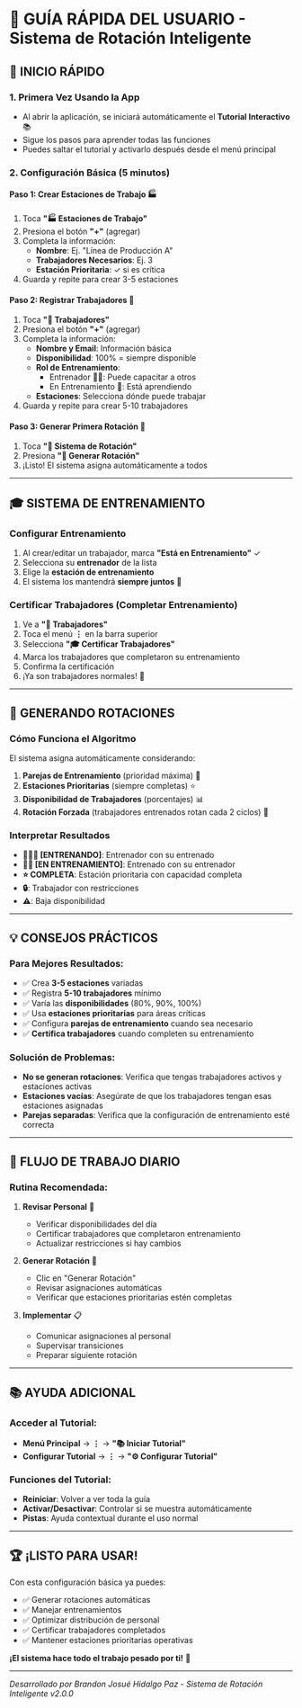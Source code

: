 # 📱 GUÍA RÁPIDA DEL USUARIO - Sistema de Rotación Inteligente

## 🚀 INICIO RÁPIDO

### 1. Primera Vez Usando la App
- Al abrir la aplicación, se iniciará automáticamente el **Tutorial Interactivo** 📚
- Sigue los pasos para aprender todas las funciones
- Puedes saltar el tutorial y activarlo después desde el menú principal

### 2. Configuración Básica (5 minutos)

#### Paso 1: Crear Estaciones de Trabajo 🏭
1. Toca **"🏭 Estaciones de Trabajo"**
2. Presiona el botón **"+"** (agregar)
3. Completa la información:
   - **Nombre**: Ej. "Línea de Producción A"
   - **Trabajadores Necesarios**: Ej. 3
   - **Estación Prioritaria**: ✓ si es crítica
4. Guarda y repite para crear 3-5 estaciones

#### Paso 2: Registrar Trabajadores 👥
1. Toca **"👥 Trabajadores"**
2. Presiona el botón **"+"** (agregar)
3. Completa la información:
   - **Nombre y Email**: Información básica
   - **Disponibilidad**: 100% = siempre disponible
   - **Rol de Entrenamiento**: 
     - Entrenador 👨‍🏫: Puede capacitar a otros
     - En Entrenamiento 🎯: Está aprendiendo
   - **Estaciones**: Selecciona dónde puede trabajar
4. Guarda y repite para crear 5-10 trabajadores

#### Paso 3: Generar Primera Rotación 🔄
1. Toca **"🔄 Sistema de Rotación"**
2. Presiona **"🔄 Generar Rotación"**
3. ¡Listo! El sistema asigna automáticamente a todos

---

## 🎓 SISTEMA DE ENTRENAMIENTO

### Configurar Entrenamiento
1. Al crear/editar un trabajador, marca **"Está en Entrenamiento"** ✓
2. Selecciona su **entrenador** de la lista
3. Elige la **estación de entrenamiento**
4. El sistema los mantendrá **siempre juntos** 🤝

### Certificar Trabajadores (Completar Entrenamiento)
1. Ve a **"👥 Trabajadores"**
2. Toca el menú **⋮** en la barra superior
3. Selecciona **"🎓 Certificar Trabajadores"**
4. Marca los trabajadores que completaron su entrenamiento
5. Confirma la certificación
6. ¡Ya son trabajadores normales! 🎉

---

## 🔄 GENERANDO ROTACIONES

### Cómo Funciona el Algoritmo
El sistema asigna automáticamente considerando:
1. **Parejas de Entrenamiento** (prioridad máxima) 🤝
2. **Estaciones Prioritarias** (siempre completas) ⭐
3. **Disponibilidad de Trabajadores** (porcentajes) 📊
4. **Rotación Forzada** (trabajadores entrenados rotan cada 2 ciclos) 🔄

### Interpretar Resultados
- **👨‍🏫🤝 [ENTRENANDO]**: Entrenador con su entrenado
- **🎯🤝 [EN ENTRENAMIENTO]**: Entrenado con su entrenador  
- **⭐ COMPLETA**: Estación prioritaria con capacidad completa
- **🔒**: Trabajador con restricciones
- **⚠️**: Baja disponibilidad

---

## 💡 CONSEJOS PRÁCTICOS

### Para Mejores Resultados:
- ✅ Crea **3-5 estaciones** variadas
- ✅ Registra **5-10 trabajadores** mínimo
- ✅ Varía las **disponibilidades** (80%, 90%, 100%)
- ✅ Usa **estaciones prioritarias** para áreas críticas
- ✅ Configura **parejas de entrenamiento** cuando sea necesario
- ✅ **Certifica trabajadores** cuando completen su entrenamiento

### Solución de Problemas:
- **No se generan rotaciones**: Verifica que tengas trabajadores activos y estaciones activas
- **Estaciones vacías**: Asegúrate de que los trabajadores tengan esas estaciones asignadas
- **Parejas separadas**: Verifica que la configuración de entrenamiento esté correcta

---

## 🎯 FLUJO DE TRABAJO DIARIO

### Rutina Recomendada:
1. **Revisar Personal** 👥
   - Verificar disponibilidades del día
   - Certificar trabajadores que completaron entrenamiento
   - Actualizar restricciones si hay cambios

2. **Generar Rotación** 🔄
   - Clic en "Generar Rotación"
   - Revisar asignaciones automáticas
   - Verificar que estaciones prioritarias estén completas

3. **Implementar** 📋
   - Comunicar asignaciones al personal
   - Supervisar transiciones
   - Preparar siguiente rotación

---

## 📚 AYUDA ADICIONAL

### Acceder al Tutorial:
- **Menú Principal** → **⋮** → **"📚 Iniciar Tutorial"**
- **Configurar Tutorial** → **⋮** → **"⚙️ Configurar Tutorial"**

### Funciones del Tutorial:
- **Reiniciar**: Volver a ver toda la guía
- **Activar/Desactivar**: Controlar si se muestra automáticamente
- **Pistas**: Ayuda contextual durante el uso normal

---

## 🏆 ¡LISTO PARA USAR!

Con esta configuración básica ya puedes:
- ✅ Generar rotaciones automáticas
- ✅ Manejar entrenamientos
- ✅ Optimizar distribución de personal
- ✅ Certificar trabajadores completados
- ✅ Mantener estaciones prioritarias operativas

**¡El sistema hace todo el trabajo pesado por ti!** 🚀

---

*Desarrollado por Brandon Josué Hidalgo Paz - Sistema de Rotación Inteligente v2.0.0*